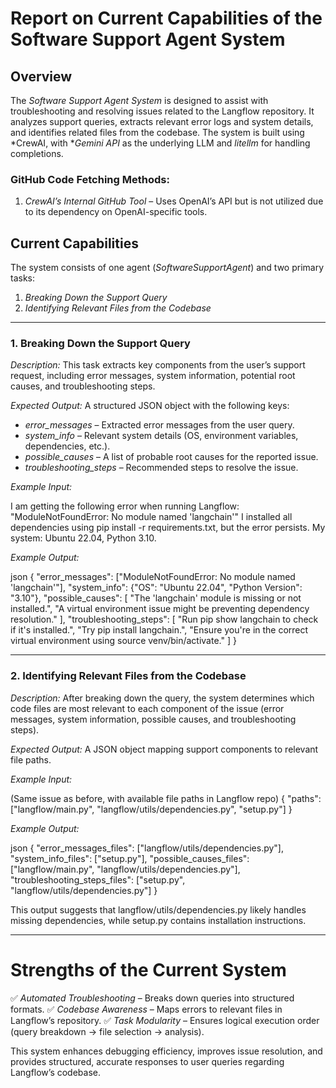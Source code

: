 # Report on Current Capabilities of the Software Support Agent System

## Overview

The *Software Support Agent System* is designed to assist with troubleshooting and resolving issues related to the Langflow repository. It analyzes support queries, extracts relevant error logs and system details, and identifies related files from the codebase. The system is built using *CrewAI, with **Gemini API* as the underlying LLM and *litellm* for handling completions.

### GitHub Code Fetching Methods:

1. *CrewAI’s Internal GitHub Tool* – Uses OpenAI’s API but is not utilized due to its dependency on OpenAI-specific tools.



## Current Capabilities

The system consists of one agent (*SoftwareSupportAgent*) and two primary tasks:

1. *Breaking Down the Support Query*
2. *Identifying Relevant Files from the Codebase*



---

### 1. Breaking Down the Support Query

*Description:*
This task extracts key components from the user’s support request, including error messages, system information, potential root causes, and troubleshooting steps.

*Expected Output:*
A structured JSON object with the following keys:

- *error\_messages* – Extracted error messages from the user query.
- *system\_info* – Relevant system details (OS, environment variables, dependencies, etc.).
- *possible\_causes* – A list of probable root causes for the reported issue.
- *troubleshooting\_steps* – Recommended steps to resolve the issue.

*Example Input:*


I am getting the following error when running Langflow:
"ModuleNotFoundError: No module named 'langchain'"
I installed all dependencies using pip install -r requirements.txt, but the error persists.
My system: Ubuntu 22.04, Python 3.10.


*Example Output:*

json
{
  "error_messages": ["ModuleNotFoundError: No module named 'langchain'"],
  "system_info": {"OS": "Ubuntu 22.04", "Python Version": "3.10"},
  "possible_causes": [
    "The 'langchain' module is missing or not installed.",
    "A virtual environment issue might be preventing dependency resolution."
  ],
  "troubleshooting_steps": [
    "Run pip show langchain to check if it's installed.",
    "Try pip install langchain.",
    "Ensure you're in the correct virtual environment using source venv/bin/activate."
  ]
}


---

### 2. Identifying Relevant Files from the Codebase

*Description:*
After breaking down the query, the system determines which code files are most relevant to each component of the issue (error messages, system information, possible causes, and troubleshooting steps).

*Expected Output:*
A JSON object mapping support components to relevant file paths.

*Example Input:*


(Same issue as before, with available file paths in Langflow repo)
{
  "paths": ["langflow/main.py", "langflow/utils/dependencies.py", "setup.py"]
}


*Example Output:*

json
{
  "error_messages_files": ["langflow/utils/dependencies.py"],
  "system_info_files": ["setup.py"],
  "possible_causes_files": ["langflow/main.py", "langflow/utils/dependencies.py"],
  "troubleshooting_steps_files": ["setup.py", "langflow/utils/dependencies.py"]
}


This output suggests that langflow/utils/dependencies.py likely handles missing dependencies, while setup.py contains installation instructions.

---

# Strengths of the Current System

✅ *Automated Troubleshooting* – Breaks down queries into structured formats.
✅ *Codebase Awareness* – Maps errors to relevant files in Langflow’s repository.
✅ *Task Modularity* – Ensures logical execution order (query breakdown → file selection → analysis).

This system enhances debugging efficiency, improves issue resolution, and provides structured, accurate responses to user queries regarding Langflow’s codebase.
